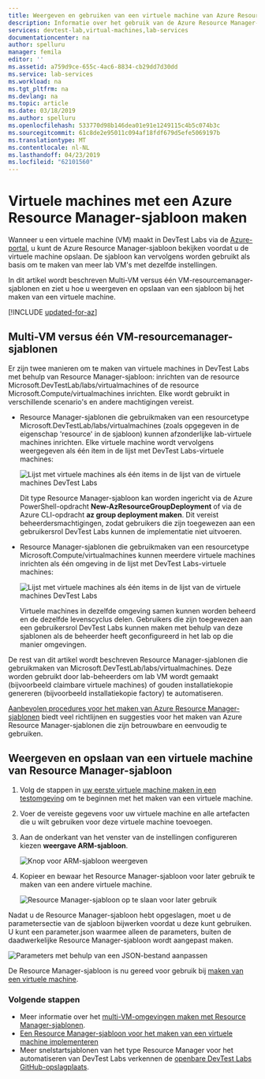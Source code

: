 ```yaml
---
title: Weergeven en gebruiken van een virtuele machine van Azure Resource Manager-sjabloon | Microsoft Docs
description: Informatie over het gebruik van de Azure Resource Manager-sjabloon van een virtuele machine naar een andere virtuele machines maken
services: devtest-lab,virtual-machines,lab-services
documentationcenter: na
author: spelluru
manager: femila
editor: ''
ms.assetid: a759d9ce-655c-4ac6-8834-cb29dd7d30dd
ms.service: lab-services
ms.workload: na
ms.tgt_pltfrm: na
ms.devlang: na
ms.topic: article
ms.date: 03/18/2019
ms.author: spelluru
ms.openlocfilehash: 533770d98b146dea01e91e1249115c4b5c074b3c
ms.sourcegitcommit: 61c8de2e95011c094af18fdf679d5efe5069197b
ms.translationtype: MT
ms.contentlocale: nl-NL
ms.lasthandoff: 04/23/2019
ms.locfileid: "62101560"
---
```

# <a name="create-virtual-machines-using-an-azure-resource-manager-template"></a>Virtuele machines met een Azure Resource Manager-sjabloon maken 

Wanneer u een virtuele machine (VM) maakt in DevTest Labs via de [Azure-portal](https://go.microsoft.com/fwlink/p/?LinkID=525040), u kunt de Azure Resource Manager-sjabloon bekijken voordat u de virtuele machine opslaan. De sjabloon kan vervolgens worden gebruikt als basis om te maken van meer lab VM's met dezelfde instellingen.

In dit artikel wordt beschreven Multi-VM versus één VM-resourcemanager-sjablonen en ziet u hoe u weergeven en opslaan van een sjabloon bij het maken van een virtuele machine.

[!INCLUDE [updated-for-az](../../includes/updated-for-az.md)]

## <a name="multi-vm-vs-single-vm-resource-manager-templates"></a>Multi-VM versus één VM-resourcemanager-sjablonen
Er zijn twee manieren om te maken van virtuele machines in DevTest Labs met behulp van Resource Manager-sjabloon: inrichten van de resource Microsoft.DevTestLab/labs/virtualmachines of de resource Microsoft.Compute/virtualmachines inrichten. Elke wordt gebruikt in verschillende scenario's en andere machtigingen vereist.

- Resource Manager-sjablonen die gebruikmaken van een resourcetype Microsoft.DevTestLab/labs/virtualmachines (zoals opgegeven in de eigenschap 'resource' in de sjabloon) kunnen afzonderlijke lab-virtuele machines inrichten. Elke virtuele machine wordt vervolgens weergegeven als één item in de lijst met DevTest Labs-virtuele machines:

   ![Lijst met virtuele machines als één items in de lijst van de virtuele machines DevTest Labs](./media/devtest-lab-use-arm-template/devtestlab-lab-vm-single-item.png)

   Dit type Resource Manager-sjabloon kan worden ingericht via de Azure PowerShell-opdracht **New-AzResourceGroupDeployment** of via de Azure CLI-opdracht **az group deployment maken**. Dit vereist beheerdersmachtigingen, zodat gebruikers die zijn toegewezen aan een gebruikersrol DevTest Labs kunnen de implementatie niet uitvoeren. 

- Resource Manager-sjablonen die gebruikmaken van een resourcetype Microsoft.Compute/virtualmachines kunnen meerdere virtuele machines inrichten als één omgeving in de lijst met DevTest Labs-virtuele machines:

   ![Lijst met virtuele machines als één items in de lijst van de virtuele machines DevTest Labs](./media/devtest-lab-use-arm-template/devtestlab-lab-vm-single-environment.png)

   Virtuele machines in dezelfde omgeving samen kunnen worden beheerd en de dezelfde levenscyclus delen. Gebruikers die zijn toegewezen aan een gebruikersrol DevTest Labs kunnen maken met behulp van deze sjablonen als de beheerder heeft geconfigureerd in het lab op die manier omgevingen.

De rest van dit artikel wordt beschreven Resource Manager-sjablonen die gebruikmaken van Microsoft.DevTestLab/labs/virtualmachines. Deze worden gebruikt door lab-beheerders om lab VM wordt gemaakt (bijvoorbeeld claimbare virtuele machines) of gouden installatiekopie genereren (bijvoorbeeld installatiekopie factory) te automatiseren.

[Aanbevolen procedures voor het maken van Azure Resource Manager-sjablonen](https://docs.microsoft.com/azure/azure-resource-manager/resource-manager-template-best-practices) biedt veel richtlijnen en suggesties voor het maken van Azure Resource Manager-sjablonen die zijn betrouwbare en eenvoudig te gebruiken.

## <a name="view-and-save-a-virtual-machines-resource-manager-template"></a>Weergeven en opslaan van een virtuele machine van Resource Manager-sjabloon
1. Volg de stappen in [uw eerste virtuele machine maken in een testomgeving](tutorial-create-custom-lab.md#add-a-vm-to-the-lab) om te beginnen met het maken van een virtuele machine.
1. Voer de vereiste gegevens voor uw virtuele machine en alle artefacten die u wilt gebruiken voor deze virtuele machine toevoegen.
1. Aan de onderkant van het venster van de instellingen configureren kiezen **weergave ARM-sjabloon**.

   ![Knop voor ARM-sjabloon weergeven](./media/devtest-lab-use-arm-template/devtestlab-lab-view-rm-template.png)
1. Kopieer en bewaar het Resource Manager-sjabloon voor later gebruik te maken van een andere virtuele machine.

   ![Resource Manager-sjabloon op te slaan voor later gebruik](./media/devtest-lab-use-arm-template/devtestlab-lab-copy-rm-template.png)

Nadat u de Resource Manager-sjabloon hebt opgeslagen, moet u de parametersectie van de sjabloon bijwerken voordat u deze kunt gebruiken. U kunt een parameter.json waarmee alleen de parameters, buiten de daadwerkelijke Resource Manager-sjabloon wordt aangepast maken. 

![Parameters met behulp van een JSON-bestand aanpassen](./media/devtest-lab-use-arm-template/devtestlab-lab-custom-params.png)

De Resource Manager-sjabloon is nu gereed voor gebruik bij [maken van een virtuele machine](devtest-lab-create-environment-from-arm.md).

### <a name="next-steps"></a>Volgende stappen
* Meer informatie over het [multi-VM-omgevingen maken met Resource Manager-sjablonen](devtest-lab-create-environment-from-arm.md).
* [Een Resource Manager-sjabloon voor het maken van een virtuele machine implementeren](devtest-lab-create-environment-from-arm.md#automate-deployment-of-environments)
* Meer snelstartsjablonen van het type Resource Manager voor het automatiseren van DevTest Labs verkennen de [openbare DevTest Labs GitHub-opslagplaats](https://github.com/Azure/azure-quickstart-templates).
